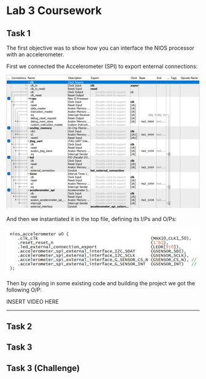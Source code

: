 # Lab 3 Coursework #

## Task 1 ## 

The first objective was to show how you can interface the NIOS processor with an accelerometer.

First we connected the Accelerometer (SPI) to export enternal connections:

![connectspi](task1/accelerometeripop.jpg)

And then we instantiated it in the top file, defining its I/Ps and O/Ps:

![instan](task1/accelerometerinstantiation.jpg)

Then by copying in some existing code and building the project we got the following O/P:

INSERT VIDEO HERE

---
## Task 2 ##



## Task 3 ##


## Task 3 (Challenge) ##